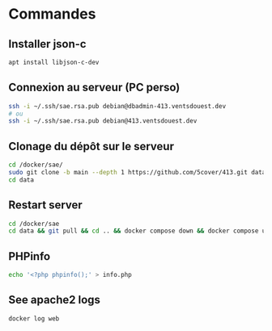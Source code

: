 # Commandes

## Installer json-c

```sh
apt install libjson-c-dev
```

## Connexion au serveur (PC perso)

```bash
ssh -i ~/.ssh/sae.rsa.pub debian@dbadmin-413.ventsdouest.dev
# ou
ssh -i ~/.ssh/sae.rsa.pub debian@413.ventsdouest.dev
```

## Clonage du dépôt sur le serveur

```bash
cd /docker/sae/
sudo git clone -b main --depth 1 https://github.com/5cover/413.git data
cd data
```

## Restart server
  
```bash
cd /docker/sae
cd data && git pull && cd .. && docker compose down && docker compose up -d
```

## PHPinfo

```bash
echo '<?php phpinfo();' > info.php
```

## See apache2 logs

```bash
docker log web
```
